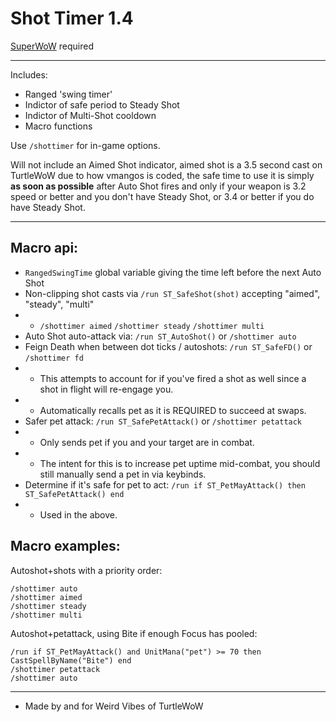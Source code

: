 Shot Timer 1.4
===
[SuperWoW](https://github.com/balakethelock/SuperWoW/) required  
___

Includes:
* Ranged 'swing timer'
* Indictor of safe period to Steady Shot
* Indictor of Multi-Shot cooldown
* Macro functions

Use `/shottimer` for in-game options.

Will not include an Aimed Shot indicator, aimed shot is a 3.5 second cast on TurtleWoW due to how vmangos is coded, the safe time to use it is simply **as soon as possible** after Auto Shot fires and only if your weapon is 3.2 speed or better and you don't have Steady Shot, or 3.4 or better if you do have Steady Shot.  
___
Macro api:
---
* `RangedSwingTime` global variable giving the time left before the next Auto Shot
* Non-clipping shot casts via `/run ST_SafeShot(shot)` accepting "aimed", "steady", "multi"
* * `/shottimer aimed` `/shottimer steady` `/shottimer multi`
* Auto Shot auto-attack via: `/run ST_AutoShot()` or `/shottimer auto`
* Feign Death when between dot ticks / autoshots: `/run ST_SafeFD()` or `/shottimer fd`
* * This attempts to account for if you've fired a shot as well since a shot in flight will re-engage you.
* * Automatically recalls pet as it is REQUIRED to succeed at swaps.
* Safer pet attack: `/run ST_SafePetAttack()` or `/shottimer petattack`
* * Only sends pet if you and your target are in combat.
* * The intent for this is to increase pet uptime mid-combat, you should still manually send a pet in via keybinds.
* Determine if it's safe for pet to act: `/run if ST_PetMayAttack() then ST_SafePetAttack() end`
* * Used in the above.

Macro examples:
---
Autoshot+shots with a priority order:
```
/shottimer auto
/shottimer aimed
/shottimer steady
/shottimer multi
```
Autoshot+petattack, using Bite if enough Focus has pooled:
```
/run if ST_PetMayAttack() and UnitMana("pet") >= 70 then CastSpellByName("Bite") end
/shottimer petattack
/shottimer auto
```

___
* Made by and for Weird Vibes of TurtleWoW